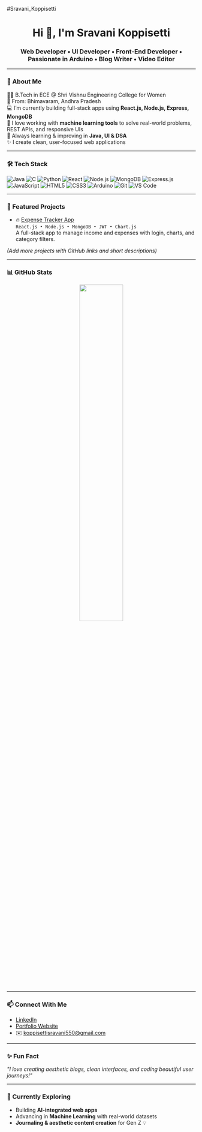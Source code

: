 #Sravani_Koppisetti


<h1 align="center">Hi 👋, I'm Sravani Koppisetti</h1>
<h3 align="center">Web Developer • UI Developer • Front-End Developer • Passionate in Arduino • Blog Writer • Video Editor</h3>

---

### 🌱 About Me

👩‍🎓 B.Tech in ECE @ Shri Vishnu Engineering College for Women  
📍 From: Bhimavaram, Andhra Pradesh  
💻 I’m currently building full-stack apps using **React.js, Node.js, Express, MongoDB**  
🧠 I love working with **machine learning tools** to solve real-world problems, REST APIs, and responsive UIs  
🚀 Always learning & improving in **Java, UI & DSA**  
✨ I create clean, user-focused web applications  

---

### 🛠️ Tech Stack

![Java](https://img.shields.io/badge/-Java-black?style=flat-square&logo=java)
![C](https://img.shields.io/badge/-C-black?style=flat-square&logo=c)
![Python](https://img.shields.io/badge/-Python-black?style=flat-square&logo=python)
![React](https://img.shields.io/badge/-React-black?style=flat-square&logo=react)
![Node.js](https://img.shields.io/badge/-Node.js-black?style=flat-square&logo=node.js)
![MongoDB](https://img.shields.io/badge/-MongoDB-black?style=flat-square&logo=mongodb)
![Express.js](https://img.shields.io/badge/-Express.js-black?style=flat-square&logo=express)
![JavaScript](https://img.shields.io/badge/-JavaScript-black?style=flat-square&logo=javascript)
![HTML5](https://img.shields.io/badge/-HTML5-black?style=flat-square&logo=html5)
![CSS3](https://img.shields.io/badge/-CSS3-black?style=flat-square&logo=css3)
![Arduino](https://img.shields.io/badge/-Arduino-black?style=flat-square&logo=arduino)
![Git](https://img.shields.io/badge/-Git-black?style=flat-square&logo=git)
![VS Code](https://img.shields.io/badge/-VS%20Code-black?style=flat-square&logo=visual-studio-code)

---

### 🌟 Featured Projects

- 🔥 [Expense Tracker App](https://github.com/koppisetti-sravani/expense-tracker)  
  `React.js • Node.js • MongoDB • JWT • Chart.js`  
  A full-stack app to manage income and expenses with login, charts, and category filters.

*(Add more projects with GitHub links and short descriptions)*

---

### 📊 GitHub Stats

<p align="center">
  <img src="https://github-readme-stats.vercel.app/api?username=koppisetti-sravani&show_icons=true&theme=radical" width="48%" />
  
---

### 📫 Connect With Me

- [LinkedIn](https://www.linkedin.com/in/sravani-koppisetti-6a860026b?utm_source=share&utm_campaign=share_via&utm_content=profile&utm_medium=android_app)
- [Portfolio Website](https://preview--sravani-portfolio-16.lovable.app/)
- ✉️ koppisettisravani550@gmail.com

---

### ✨ Fun Fact

_"I love creating aesthetic blogs, clean interfaces, and coding beautiful user journeys!"_

---

### 🧠 Currently Exploring

- Building **AI-integrated web apps**  
- Advancing in **Machine Learning** with real-world datasets  
- **Journaling & aesthetic content creation** for Gen Z 💡  

